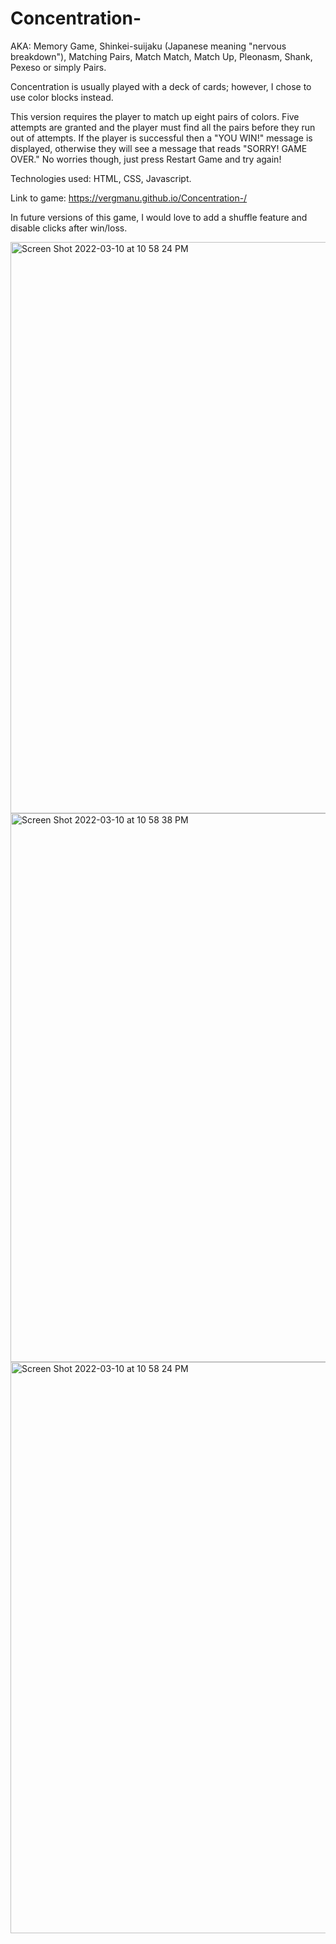 # Concentration- 
AKA:
Memory Game, Shinkei-suijaku (Japanese meaning "nervous breakdown"), 
Matching Pairs, Match Match, Match Up, Pleonasm, Shank, 
Pexeso or simply Pairs.

Concentration is usually played with a deck of cards; however, I chose to use color blocks instead. 

This version requires the player to match up eight pairs of colors. Five attempts are granted and the player must find all the pairs before
they run out of attempts. If the player is successful then a "YOU WIN!" message is displayed, 
otherwise they will see a message that reads "SORRY! GAME OVER." No worries though, just press Restart Game and try again!

Technologies used: HTML, CSS, Javascript. 

Link to game:
https://vergmanu.github.io/Concentration-/

In future versions of this game, I would love to add a shuffle feature and disable clicks after win/loss. 

<img width="914" alt="Screen Shot 2022-03-10 at 10 58 24 PM" src="https://user-images.githubusercontent.com/99706973/157820826-a290acf3-de6b-4661-96b6-0fd7f3fb6bd4.png">

<img width="878" alt="Screen Shot 2022-03-10 at 10 58 38 PM" src="https://user-images.githubusercontent.com/99706973/157820931-8ffd4072-dd1f-46d5-a52e-bba3a1bf64cd.png">

<img width="914" alt="Screen Shot 2022-03-10 at 10 58 24 PM" src="https://user-images.githubusercontent.com/99706973/157820989-f67e597b-7812-4e1b-a03d-cd9ee708991d.png">
